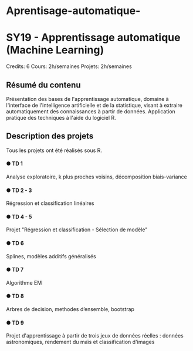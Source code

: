 # Aprentisage-automatique-
# SY19 - Apprentissage automatique (Machine Learning)

Credits:   6 
Cours:  2h/semaines 
Projets:  2h/semaines 

## Résumé du contenu

Présentation des bases de l'apprentissage automatique, domaine à l'interface de l'intelligence artificielle et de la statistique, visant à extraire automatiquement des connaissances à partir de données. Application pratique des techniques à l'aide du logiciel R.


## Description des projets 
Tous les projets ont été réalisés sous R. 

#### ● TD 1
Analyse exploratoire, k plus proches voisins, décomposition biais-variance

#### ● TD 2 - 3 
Régression et classification linéaires

#### ● TD 4 - 5
Projet "Régression et classification - Sélection de modèle"

#### ● TD 6
Splines, modèles additifs généralisés

#### ● TD 7
Algorithme EM

#### ● TD 8 
Arbres de decision, methodes d’ensemble, bootstrap

#### ● TD 9
Projet d'apprentissage à partir de trois jeux de données réelles : données astronomiques, rendement du maïs et classification d'images
